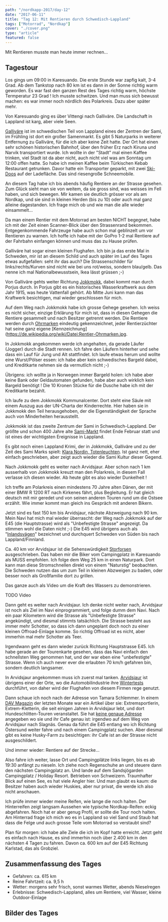 ```yaml
---
path: "/nordkapp-2017/day-12"
date: "2017-06-11"
title: "Tag 12: Mit Rentieren durch Schwedisch-Lappland"
tags: ["Motorrad", "Nordkap"]
cover: "./cover.png"
type: "article"
featured: false
---
```


Mit Rentieren musste man heute immer rechnen...

## Tagestour

<rehype-image src="Tour-Day-12.png"><center></center></rehype-image>

Los gings um 09:00 in Karesuando. Die erste Stunde war zapfig kalt, 3-4 Grad. Ab dem Tankstop nach 80 km ist es dann in der Sonne richtig warm geworden. Es war fast den ganzen Rest des Tages richtig warm, höchste Termperatur 23 Grad ! Ich musste schwitzen. Und man muss sich bewusst machen: es war immer noch nördlich des Polarkreis. Dazu aber später mehr.

Von Karesuando ging es über Vittengi nach Galliväre. Die Landschaft in Lappland ist karg, aber viele Seen.

<photo-composition>
<rehype-image src="IMG_3170.JPG"><center></center></rehype-image>
<rehype-image src="IMG_3162.JPG"><center></center></rehype-image>
</photo-composition>

[Galliväre](https://de.wikipedia.org/wiki/G%C3%A4llivare) ist im schwedischen Teil von Lappland eines der Zentren der Sami, im Frühling ist dort ein großer Samenmarkt. Es gibt 5 Naturparks in weiterer Entfernung zu Galliväre, für die ich aber keine Zeit hatte. Der Ort hat einen sehr schönen historischen Bahnhof, über den früher Erz nach Kiruna und Narvik transportiert wurde. Ich wollte in der "Stadt" mal einen Kaffee trinken, viel Stadt ist da aber nicht, auch nicht viel was am Sonntag um 12:00 offen hatte. So habe ich meinen Kaffee beim Türkischen Kebab Restaurant getrunken. Davor hatte ein Transporter geparkt, mit zwei [Ski-Doos](https://en.wikipedia.org/wiki/Ski-Doo) auf der Ladefläche. Das sind riesengroße Schneemobile.

<photo-composition>
<rehype-image src="IMG_3209.JPG"><center></center></rehype-image>
<rehype-image src="IMG_3201.JPG"><center></center></rehype-image>
<rehype-image src="IMG_3204.JPG"><center></center></rehype-image>
</photo-composition>

An diesem Tag habe ich bis abends häufig Rentiere an der Strasse gesehen. Zum Glück sieht man sie von weitem, da sie gross sind, was weisses im Fell haben, und sich bewegen. Mir kamen sie deutlich grösser vor als am Nordkap, und sie sind in kleinen Herden (bis zu 10) oder auch mal ganz alleine dagestanden. Ich frage mich ob und wie man die alle wieder einsammelt...

Da man einem Rentier mit dem Motorrad am besten NICHT begegnet, habe ich mit der Zeit einen Scanner-Blick über den Strassenrand bekommen. Entgegenkommende Fahrzeuge habe auch schon mal geblinzelt um vor Rentieren zu warnen. Ich hoffe ich habe mit der GoPro 1-2 mal Rentiere auf der Fahrbahn einfangen können und muss das zu Hause prüfen.

<photo-composition>
<rehype-image src="IMG_3298.JPG"><center></center></rehype-image>
<rehype-image src="IMG_3295.JPG"><center></center></rehype-image>
</photo-composition>

Galliväre hat sogar einen kleinen Flughafen. Ich bin ja das erste Mal in Schweden, mir ist an diesem Schild und auch später im Lauf des Tages etwas aufgefallen: seht ihr das auch?
Die Strassenschilder für links/rechts/Kurven sind nicht wie bei uns rot/weiss, sondern blau/gelb. Das nenne ich mal Nationalbewusstsein, Ikea lässt grüssen ;-)

<rehype-image src="IMG_3198.JPG"><center></center></rehype-image>

Von Galliväre gehts weiter Richtung [Jokkmokk](https://de.wikipedia.org/wiki/Jokkmokk), dabei kommt man durch Porjus durch. In Porjus gibt es ein historisches Wasserkraftwerk aus dem Jahr 1915, was heute Vattenfall gehört. Ab Mitte Juni kann man das Kraftwerk besichtigen, mal wieder geschlossen für mich.

Auf dem Weg nach Jokkmokk habe ich grosse Gehege gesehen. Ich weiss es nicht sicher, einzige Erklärung für mich ist, dass in diesen Gehegen die Rentiere gesammelt und nach Besitzer getrennt werden. Die Rentiere werden durch [Ohrmarken](https://de.wikipedia.org/wiki/Ohrmarke#Aussehen_bei_den_samischen_Rentierz.C3.BCchtern) eindeutig gekennzeichnet, jeder Rentierzüchter hat seine ganz eigene [Kennzeichnung](https://de.wikipedia.org/wiki/Datei:Rentier-Ohrmarken.jpg.

<photo-composition>
<rehype-image src="IMG_3214.JPG"><center></center></rehype-image>
<rehype-image src="IMG_3213.JPG"><center></center></rehype-image>
</photo-composition>

In Jokkmokk angekommen werde ich angehalten, da gerade Läufer (Jogger) durch die Stadt rennen. Ich fahre den Läufern hinterher und sehe dass ein Lauf für Jung und Alt stattfindet. Ich laufe etwas herum und wollte eine Wurst/Pölser essen: ich habe aber kein schwedisches Bargeld dabei, und Kreditkarte nehmen sie da vermutlich nicht ;-)

Übrigens: ich wollte ja in Norwegen immer Bargeld holen: ich habe aber keine Bank oder Geldautomaten gefunden, habe aber auch wirklich kein Bargeld benötigt ! Die 10 Kronen Stücke für die Dusche habe ich mit der Kreditkarte bezahlt.

<photo-composition>
<rehype-image src="IMG_3234.JPG"><center></center></rehype-image>
<rehype-image src="IMG_3237.JPG"><center></center></rehype-image>
</photo-composition>

Ich laufe zu dem Jokkmokk Kommunalcenter. Dort steht eine Säule mit einem Auszug aus der UN-Charta der Kinderrechte. Hier haben sie in Jokkmokk den Teil herausgehoben, der die Eigenständigkeit der Sprache auch von Minderheiten herausstellt.

<rehype-image src="IMG_3240.JPG"><center></center></rehype-image>

Jokkmokk ist das zweite Zentrum der Sami in Schwedisch-Lappland. Der größte und schon 400 Jahre alte [Sami-Markt](http://www.jokkmokksmarknad.se/hem-lule/) findet Ende Februar statt und ist eines der wichtigsten Ereignisse in Lappland.

Es gibt noch einen Lappland Krimi, der in Jokkmokk, Galliväre und zu der Zeit des Sami Marks spielt: [Klara Nordin, Totenleuchten](https://www.amazon.de/Totenleuchten-Ein-Lappland-Krimi-Die-Lappland-Krimis/dp/3462046934). Ist ganz nett, eher einfach geschrieben, aber zeigt auch wieder die Sami Kultur dieser Gegend.

Nach Jokkmokk geht es weiter nach Arvidsjaur. Aber schon nach 1 km ausserhalb von Jokkmokk kreuzt man den Polarkreis, in diesem Fall verlasse ich diesen wieder. Ab heute gibt es also wieder Dunkelheit !

<rehype-image src="IMG_3244.JPG"><center></center></rehype-image>

Ich treffe am Polarkreis einen mindestens 70 Jahre alten Dänen, der mit einer BMW R 1200 RT nach Kirkenes fährt, plus Begleitung. Er hat gleich deutsch mit mir geredet und von seinen anderen Touren rund um die Ostsee erzählt. Wie immer kommt man gleich ins Gespräch mit anderen Bikern.

Jetzt sind es fast 150 km bis Arvidsjaur, nächste Abzweigung nach 90 km.
Mein Navi hat mich mal wieder überrascht: der Weg nach Jokkmokk auf der E45 (die Hauptstrasse) wird als "Unbefestigte Strasse" angezeigt. Da stimmen wohl die Daten nicht ;-)
Die E45 wird übrigens auch als "[Inlandsvägen](https://de.wikipedia.org/wiki/Inlandsv%C3%A4gen)" bezeichnet und durchquert Schweden von Süden bis nach Lappland/Finnland.

<photo-composition>
<rehype-image src="IMG_3250.JPG"><center></center></rehype-image>
<rehype-image src="IMG_3304.JPG"><center></center></rehype-image>
</photo-composition>

Ca. 40 km vor Arvidsjaur ist die Sehenswürdigkeit [Storforsen](https://de.wikipedia.org/wiki/Storforsen) ausgeschrieben. Das haben mir die Biker vom Campingplatz in Karesuando als MUSS empfohlen. Ich folge dem Weg 25 km in einen Naturpark. Dort kann man diese Stromschnellen direkt von einem "Naturstig" beobachten. Die Schweden nutzen das um zum Teil in kleinen Abzweigen zu baden, oder besser noch als Großfamilie dort zu grillen.

<photo-composition>
<rehype-image src="IMG_3268.JPG"><center></center></rehype-image>
<rehype-image src="IMG_3271.JPG"><center></center></rehype-image>
</photo-composition>

Das ganze auch als Video um die Kraft des Wassers zu demonstrieren.

TODO Video

Dann geht es weiter nach Arvidsjaur. Ich denke nicht weiter nach, Arvidsjaur ist noch als Ziel im Navi einprogrammiert, und folge dumm dem Navi. Nach ein paar Kilometern wird die Strasse als "Unbefestigte Strasse" angekündigt, und diesmal stimmts tatsächlich. Die Strasse besteht aus immer mehr Schotter, so dass ich dann ungeplant doch noch zu einer kleinen Offroad-Einlage komme. So richtig Offroad ist es nicht, aber immerhin mal mehr Schotter als Teer.

<photo-composition>
<rehype-image src="IMG_3284.JPG"><center></center></rehype-image>
<rehype-image src="IMG_3287.JPG"><center></center></rehype-image>
<rehype-image src="IMG_3282.JPG"><center></center></rehype-image>
</photo-composition>

Irgendwann geht es dann wieder zurück Richtung Hauptstrasse E45. Ich habe gerade an der Tourenkarte gesehen, dass das Navi einfach den schnellsten Weg genommen hat, und der war eben eine "unbefestigte" Strasse. Wenn ich auch never ever die erlaubten 70 km/h gefahren bin, sondern deutlich langsamer.

In Arvidsjaur angekommen muss ich zuerst mal tanken. [Arvidsjaur](https://de.wikipedia.org/wiki/Arvidsjaur) ist übrigens einer der Orte, wo die Automobilindustrie ihre [Wintertests](http://www.visitarvidsjaur.se/en/se-gora/winter-car-testing-through-the-years/) durchführt, von daher wird der Flughafen von diesem Firmen rege genutzt.

Dann schaue ich noch nach der Adresse von Tamara Schlemmer. In einem [DAV Magazin](https://www.alpenverein.de/chameleon/public/537a0100-0d69-1ea4-c1e5-7b3607da8d2b/Panorama-2-2017-Menschen-Tamara-Schlemmer_28324.pdf) der letzten Monate war ein Artikel über sie: Extremsportlerin, Extrem-Kletterin, die seit einigen Jahren in Arvidsjaur lebt, und dort Hundeschlitten-Touren veranstaltet. Sie hat [keine genaue Adresse](http://www.cafe-husky-camp.com/html/uberuns.html) angegeben wo sie und ihr Cafe genau ist: irgendwo auf dem Weg von Arvidsjaur nach Slagnäs. Genau da führt die E45 entlang wo ich Richtung Östersund weiter fahre und nach einem Campingplatz suchen. Aber diesmal gibt es keine Husky-Farm zu besichtigen: ihr Cafe ist an der Strasse nicht ausgeschildert.

Und immer wieder: Rentiere auf der Strecke...

Also fahre ich weiter, lasse Ort und Campingplätze links liegen, bis es ab 19:30 anfängt zu nieseln. Ich ziehe noch Regenschuhe an und steuere dann den nächsten Campingplatz an. Und lande auf dem Sandsjögarden Campingplatz / Holiday Resort. Betrieben von Schweizern. Traumhafter Blick auf einen See, es hat viele Angler hier. Und man glaubt es kaum: die Besitzer haben auch wieder Huskies, aber nur privat, die werde ich also nicht anschauen.

<photo-composition>
<rehype-image src="IMG_3306.JPG"><center></center></rehype-image>
<rehype-image src="IMG_3307.JPG"><center></center></rehype-image>
<rehype-image src="IMG_3353.JPG"><center></center></rehype-image>
</photo-composition>

Ich prüfe immer wieder meine Reifen, wie lange die noch halten. Der Hinterreifen zeigt langsam Aussehen wie typische Nordkap-Reifen: eckig abgefahren. Noch hat er aber genug Profil, er sollte die Tour noch halten. Am Hinterrad frage ich mich wo es in Lappland so viel Sand und Staub hat dass die Felge und auch grosse Teile vom Motorrad so verstaubt sind?

<photo-composition>
<rehype-image src="IMG_3292.JPG"><center></center></rehype-image>
<rehype-image src="IMG_3291.JPG"><center></center></rehype-image>
</photo-composition>

Plan für morgen: ich habe alle Ziele die ich im Kopf hatte erreicht. Jetzt geht es einfach nach Hause, es sind immerhin noch über 2.400 km in den nächsten 4 Tagen zu fahren. Davon ca. 600 km auf der E45 Richtung Karlstad, das als Grobziel.

## Zusammenfassung des Tages

* Gefahren: ca. 615 km
* Reine Fahrtzeit: ca. 9,5 h
* Wetter: morgens sehr frisch, sonst warmes Wetter, abends Nieselregen
* Erlebnisse: Schwedisch-Lappland, alles um Rentiere, viel Wasser, kleine Outdoor-Einlage 

## Bilder des Tages

<photo-composition>
<rehype-image src="IMG_3157.JPG"><center></center></rehype-image>
<rehype-image src="IMG_3185.JPG"><center></center></rehype-image>
<rehype-image src="IMG_3219.JPG"><center></center></rehype-image>
<rehype-image src="IMG_3263.JPG"><center></center></rehype-image>
<rehype-image src="IMG_3284.JPG"><center></center></rehype-image>
<rehype-image src="IMG_3303.JPG"><center></center></rehype-image>
</photo-composition>
